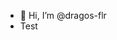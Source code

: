 - 👋 Hi, I’m @dragos-flr
- Test
<!---
dragos-flr/dragos-flr is a ✨ special ✨ repository because its `README.md` (this file) appears on your GitHub profile.
You can click the Preview link to take a look at your changes.
--->
